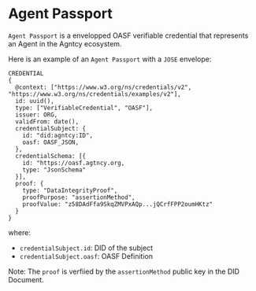 # Agent Passport

`Agent Passport` is a envelopped OASF verifiable credential that represents an Agent in the Agntcy ecosystem.

Here is an example of an `Agent Passport` with a `JOSE` envelope:

```
CREDENTIAL
{
  @context: ["https://www.w3.org/ns/credentials/v2", "https://www.w3.org/ns/credentials/examples/v2"],
  id: uuid(),
  type: ["VerifiableCredential", "OASF"],
  issuer: ORG,
  validFrom: date(),
  credentialSubject: {
    id: "did:agntcy:ID",
    oasf: OASF_JSON,
  },
  credentialSchema: [{
    id: "https://oasf.agtncy.org,
    type: "JsonSchema"
  }],
  proof: {
    type: "DataIntegrityProof",
    proofPurpose: "assertionMethod",
    proofValue: "z58DAdFfa9SkqZMVPxAQp...jQCrfFPP2oumHKtz"
  }
}

```

where:

- `credentialSubject.id`: DID of the subject
- `credentialSubject.oasf`: OASF Definition

Note: The `proof` is verfiied by the `assertionMethod` public key in the DID Document.

